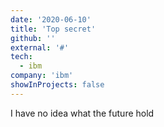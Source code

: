 ```yaml
---
date: '2020-06-10'
title: 'Top secret'
github: ''
external: '#'
tech:
  - ibm
company: 'ibm'
showInProjects: false
---
```


I have no idea what the future hold
